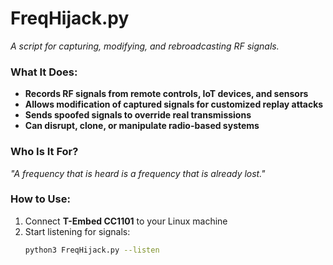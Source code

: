# FreqHijack.py  
_A script for capturing, modifying, and rebroadcasting RF signals._  

### What It Does:  
- **Records RF signals from remote controls, IoT devices, and sensors**  
- **Allows modification of captured signals for customized replay attacks**  
- **Sends spoofed signals to override real transmissions**  
- **Can disrupt, clone, or manipulate radio-based systems**  

### Who Is It For?  
_"A frequency that is heard is a frequency that is already lost."_  

### How to Use:  
1. Connect **T-Embed CC1101** to your Linux machine  
2. Start listening for signals:  
   ```bash
   python3 FreqHijack.py --listen
